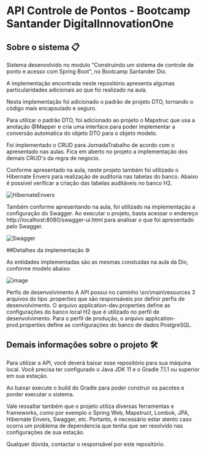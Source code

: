 # API Controle de Pontos - Bootcamp Santander DigitalInnovationOne

## Sobre o sistema 📋
 
Sistema desenvolvido no modulo "Construindo um sistema de controle de ponto e acesso com Spring Boot", no Bootcamp Santander Dio.

A implementação encontrada neste repositório apresenta algumas particularidades adicionais ao que foi realizado na aula.

Nesta implementação foi adicionado o padrão de projeto DTO, tornando o código mais encapsulado e seguro. 

Para utilizar o padrão DTO, foi adicionado ao projeto o Mapstruc que usa a anotação @Mapper e cria uma interface para poder implementar a conversão automatica do objeto DTO para o objeto modelo. 

Foi implementado o CRUD para JornadaTrabalho de acordo com o apresentado nas aulas. Fica em aberto no projeto a implementação dos demais CRUD's da regra de negocio. 

Conforme apresentado na aula, neste projeto também foi utilizado o Hibernate Envers para realização de auditoria nas tabelas do banco. Abaixo é possível verificar a criação das tabelas auditáveis no banco H2.

![HibernateEnvers](https://user-images.githubusercontent.com/32941370/126690911-7b98b1a3-8e62-4f8a-b9d3-7e467d3730fc.JPG)

Também conforme apresentando na aula, foi utilizado na implementação a configuração do Swagger. Ao executar o projeto,
basta acessar o endereço http://localhost:8080/swagger-ui.html para analisar o que foi apresentado pelo Swagger.

![Swagger](https://user-images.githubusercontent.com/32941370/126690929-d7434b75-62ae-4585-9055-f362de314f14.JPG)

##Detalhes da implementação ⚙️

As entidades implementadas são as mesmas constuidas na aula da Dio, conforme modelo abaixo: 

![image](https://user-images.githubusercontent.com/32941370/126691533-0c4f76f9-4cb0-4c56-b999-2a00b51ab7d9.png)

Perfis de desenvolvimento
A API possui no caminho \src\main\resources 3 arquivos do tipo .properties que são responsáveis por definir perfis de desenvolvimento. O arquivo application-dev.properties define as configurações do banco local H2 que é utilizado no perfil de desenvolvimento. Para o perfil de produção, o arquivo application-prod.properties define as configurações do banco de dados PostgreSQL.

## Demais informações sobre o projeto 🛠️

Para utilizar a API, você deverá baixar esse repositório para sua máquina local. Você precisa ter configurado o
Java JDK 11 e o Gradle 7.1.1 ou superior em sua estação. 

Ao baixar execute o build do Gradle para poder construir os pacotes e porder executar o sistema.

Vale ressaltar também que o projeto utiliza diversas ferramentas e frameworks, como por exemplo o Spring Web, Mapstruct, Lombok, JPA, Hibernate Envers, Swagger, etc. 
Portanto, é necessário estar atento caso ocorra um problema de dependencia que tenha que ser resolvido nas configurações de sua estação.
 

Qualquer dúvida, contactar o responsável por este repositório. 
